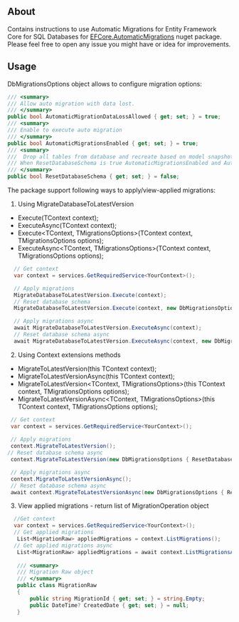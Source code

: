 <!-- GETTING STARTED -->
## About

Contains instructions to use Automatic Migrations for Entity Framework Core for SQL Databases for [EFCore.AutomaticMigrations](https://www.nuget.org/packages/EFCore.AutomaticMigrations/) nuget package. Please feel free to open any issue you might have or idea for improvements.

<!-- USAGE EXAMPLES -->
## Usage

DbMigrationsOptions object allows to configure migration options:
  ```cs
/// <summary>
/// Allow auto migration with data lost. 
/// </summary>
public bool AutomaticMigrationDataLossAllowed { get; set; } = true;
/// <summary>
/// Enable to execute auto migration
/// </summary>
public bool AutomaticMigrationsEnabled { get; set; } = true;
/// <summary>
///  Drop all tables from database and recreate based on model snapshot. Useful in scenarios when the data is transient and can be dropped when the schema changes. For example during prototyping, in tests, or for local caches
/// When ResetDatabaseSchema is true AutomaticMigrationsEnabled and AutomaticMigrationDataLossAllowed are set to true
/// </summary>
public bool ResetDatabaseSchema { get; set; } = false;
  ``` 
The package support following ways to apply/view-applied migrations:

1. Using MigrateDatabaseToLatestVersion

* Execute<TContext>(TContext context);
* ExecuteAsync<TContext>(TContext context);
* Execute<TContext, TMigrationsOptions>(TContext context, TMigrationsOptions options);
* ExecuteAsync<TContext, TMigrationsOptions>(TContext context, TMigrationsOptions options);

 ```cs
   // Get context
   var context = services.GetRequiredService<YourContext>();  

   // Apply migrations
   MigrateDatabaseToLatestVersion.Execute(context);
   // Reset database schema
   MigrateDatabaseToLatestVersion.Execute(context, new DbMigrationsOptions { ResetDatabaseSchema = true });

   // Apply migrations async
   await MigrateDatabaseToLatestVersion.ExecuteAsync(context);
   // Reset database schema async
   await MigrateDatabaseToLatestVersion.ExecuteAsync(context, new DbMigrationsOptions { ResetDatabaseSchema = true });
 ``` 

2. Using Context extensions methods

* MigrateToLatestVersion<TContext>(this TContext context);
* MigrateToLatestVersionAsync<TContext>(this TContext context);
* MigrateToLatestVersion<TContext, TMigrationsOptions>(this TContext context, TMigrationsOptions options);
* MigrateToLatestVersionAsync<TContext, TMigrationsOptions>(this TContext context, TMigrationsOptions options);
 
 
 ```cs
  // Get context
  var context = services.GetRequiredService<YourContext>();
  
  // Apply migrations
  context.MigrateToLatestVersion();
 // Reset database schema async
  context.MigrateToLatestVersion(new DbMigrationsOptions { ResetDatabaseSchema = true });

  // Apply migrations async
  context.MigrateToLatestVersionAsync();
  // Reset database schema async
  await context.MigrateToLatestVersionAsync(new DbMigrationsOptions { ResetDatabaseSchema = true });
  ``` 
3. View applied migrations - return list of MigrationOperation object
 ```cs
   //Get context
   var context = services.GetRequiredService<YourContext>();
   // Get applied migrations
    List<MigrationRaw> appliedMigrations = context.ListMigrations();
   // Get applied migrations async
    List<MigrationRaw> appliedMigrations = await context.ListMigrationsAsync();
   
    /// <summary>
    /// Migration Raw object
    /// </summary>
    public class MigrationRaw
    {
        public string MigrationId { get; set; } = string.Empty;
        public DateTime? CreatedDate { get; set; } = null;
    }
  ``` 
